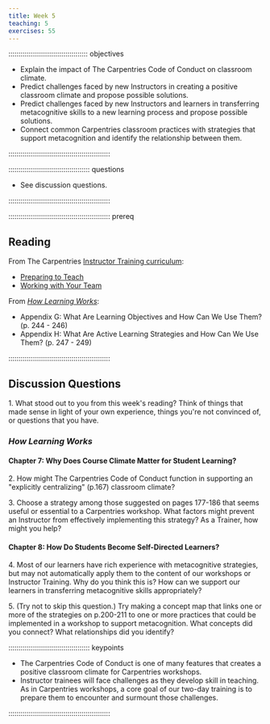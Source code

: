 ```yaml
---
title: Week 5
teaching: 5
exercises: 55
---
```


::::::::::::::::::::::::::::::::::::::: objectives

- Explain the impact of The Carpentries Code of Conduct on classroom climate.
- Predict challenges faced by new Instructors in creating a positive classroom climate and propose possible solutions.
- Predict challenges faced by new Instructors and learners in transferring metacognitive skills to a new learning process and propose possible solutions.
- Connect common Carpentries classroom practices with strategies that support metacognition and identify the relationship between them.

::::::::::::::::::::::::::::::::::::::::::::::::::

:::::::::::::::::::::::::::::::::::::::: questions

- See discussion questions.

::::::::::::::::::::::::::::::::::::::::::::::::::

:::::::::::::::::::::::::::::::::::::::::::::::::: prereq

## Reading

From The Carpentries [Instructor Training curriculum](https://carpentries.github.io/instructor-training/instructor/index.html): 

* [Preparing to Teach](https://carpentries.github.io/instructor-training/instructor/18-preparation.html)
* [Working with Your Team](https://carpentries.github.io/instructor-training/instructor/21-management.html)

From [*How Learning Works*](https://www.worldcat.org/title/how-learning-works-seven-research-based-principles-for-smart-teaching/oclc/468969206):

* Appendix G: What Are Learning Objectives and How Can We Use Them? (p. 244 - 246)
* Appendix H: What Are Active Learning Strategies and How Can We Use Them? (p. 247 - 249)

::::::::::::::::::::::::::::::::::::::::::::::::::


## Discussion Questions

1\. What stood out to you from this week's reading? Think of things that made sense in light of your own experience, things you're not convinced of, or questions that you have.

### *How Learning Works*

#### Chapter 7: Why Does Course Climate Matter for Student Learning?

2\. How might The Carpentries Code of Conduct function in supporting an "explicitly centralizing" (p.167) classroom climate?

3\. Choose a strategy among those suggested on pages 177-186 that seems useful or essential to a Carpentries workshop. What factors might prevent an Instructor from effectively implementing this strategy? As a Trainer, how might you help?

#### Chapter 8: How Do Students Become Self-Directed Learners?

4\. Most of our learners have rich experience with metacognitive strategies, but may not automatically apply them to the content of our workshops or Instructor Training. Why do you think this is? How can we support our learners in transferring metacognitive skills appropriately?

5\. (Try not to skip this question.) Try making a concept map that links one or more of the strategies on p.200-211 to one or more practices that could be implemented in a workshop to support metacognition. What concepts did you connect? What relationships did you identify?

:::::::::::::::::::::::::::::::::::::::: keypoints

- The Carpentries Code of Conduct is one of many features that creates a positive classroom climate for Carpentries workshops.
- Instructor trainees will face challenges as they develop skill in teaching. As in Carpentries workshops, a core goal of our two-day training is to prepare them to encounter and surmount those challenges.

::::::::::::::::::::::::::::::::::::::::::::::::::


